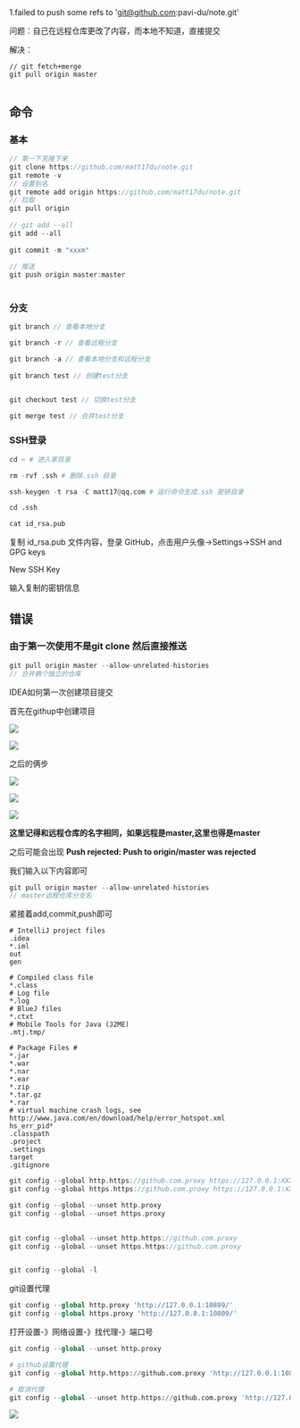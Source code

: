 ## 

1.failed to push some refs to 'git@github.com:pavi-du/note.git'

问题：自己在远程仓库更改了内容，而本地不知道，直接提交

解决：

```
// git fetch+merge
git pull origin master 
```



```xml

```

## 命令



### 基本

```java
// 第一下克隆下来
git clone https://github.com/matt17du/note.git
git remote -v
// 设置别名
git remote add origin https://github.com/matt17du/note.git
// 拉取
git pull origin
    
// git add --all
git add --all
    
git commit -m "xxxm"
    
// 推送
git push origin master:master
    

```



### 分支

```java
git branch // 查看本地分支

git branch -r // 查看远程分支

git branch -a // 查看本地分支和远程分支
    
git branch test // 创建test分支


git checkout test // 切换test分支

git merge test // 合并test分支
```



### SSH登录

```python
cd ~ # 进入家目录

rm -rvf .ssh # 删除.ssh 目录

ssh-keygen -t rsa -C matt17@qq.com # 运行命令生成.ssh 密钥目录
```



```python
cd .ssh

cat id_rsa.pub
```

复制 id_rsa.pub 文件内容，登录 GitHub，点击用户头像→Settings→SSH and GPG keys

New SSH Key

输入复制的密钥信息






## 错误

### 由于第一次使用不是git clone 然后直接推送



```java
git pull origin master --allow-unrelated-histories
// 合并俩个独立的仓库
```

IDEA如何第一次创建项目提交

首先在githup中创建项目



![](https://raw.githubusercontent.com/matt17du/img/main/img/20201219202633.png)





![](https://raw.githubusercontent.com/matt17du/img/main/img/20201219202929.png)



之后的俩步

![](https://raw.githubusercontent.com/matt17du/img/main/img/20201219205240.png)









![](https://raw.githubusercontent.com/matt17du/img/main/img/20201219205341.png)



![](https://raw.githubusercontent.com/matt17du/img/main/img/20201219220054.png)





**这里记得和远程仓库的名字相同，如果远程是master,这里也得是master**



之后可能会出现 **Push rejected: Push to origin/master was rejected**



我们输入以下内容即可

```java
git pull origin master --allow-unrelated-histories
// master远程仓库分支名
```

紧接着add,commit,push即可



```
# IntelliJ project files
.idea
*.iml
out
gen

# Compiled class file
*.class
# Log file
*.log
# BlueJ files
*.ctxt
# Mobile Tools for Java (J2ME)
.mtj.tmp/

# Package Files #
*.jar
*.war
*.nar
*.ear
*.zip
*.tar.gz
*.rar
# virtual machine crash logs, see http://www.java.com/en/download/help/error_hotspot.xml
hs_err_pid*
.classpath
.project
.settings
target
.gitignore
```









```c
git config --global http.https://github.com.proxy https://127.0.0.1:XXXX
git config --global https.https://github.com.proxy https://127.0.0.1:XXXX

git config --global --unset http.proxy
git config --global --unset https.proxy

    
git config --global --unset http.https://github.com.proxy
git config --global --unset https.https://github.com.proxy


git config --global -l


```





git设置代理

```python
git config --global http.proxy 'http://127.0.0.1:10809/' 
git config --global https.proxy 'http://127.0.0.1:10809/'
```

打开设置-》网络设置-》找代理-》端口号



```python
git config --global --unset http.proxy
```





```python
# github设置代理
git config --global http.https://github.com.proxy 'http://127.0.0.1:10809/'

# 取消代理
git config --global --unset http.https://github.com.proxy 'http://127.0.0.1:10809/'

```







![](https://raw.githubusercontent.com/matt17du/img/main/img/20210320000112.png)